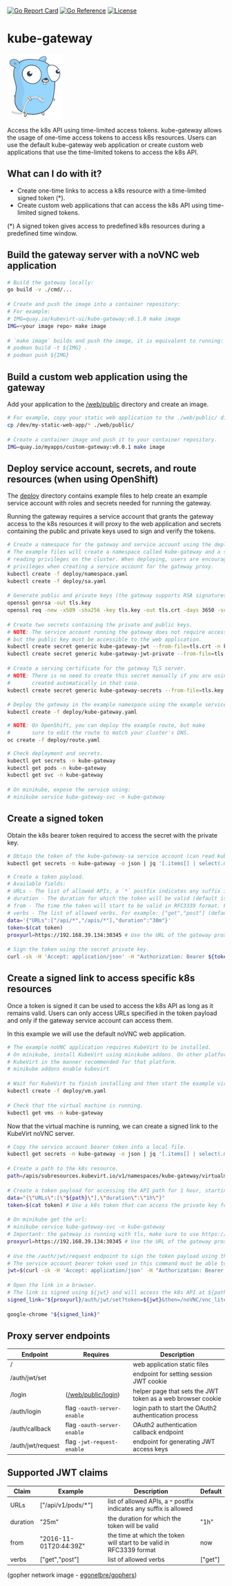 
[![Go Report Card](https://goreportcard.com/badge/github.com/kubevirt-ui/kube-gateway)](https://goreportcard.com/report/github.com/kubevirt-ui/kube-gateway)
[![Go Reference](https://pkg.go.dev/badge/github.com/kubevirt-ui/kube-gateway.svg)](https://pkg.go.dev/github.com/kubevirt-ui/kube-gateway)
[![License](https://img.shields.io/badge/License-Apache%202.0-blue.svg)](https://opensource.org/licenses/Apache-2.0)
# kube-gateway

![alt gopher network](https://raw.githubusercontent.com/kubevirt-ui/kube-gateway/main/docs/network-side.png)

Access the k8s API using time-limited access tokens. kube-gateway allows the usage of one-time access tokens to access k8s resources. Users
can use the default kube-gateway web application or create custom web applications that use the time-limited tokens to access the 
k8s API.

## What can I do with it?

- Create one-time links to access a k8s resource with a time-limited signed token (*).
- Create custom web applications that can access the k8s API using time-limited signed tokens.

(*) A signed token gives access to predefined k8s resources during a predefined time window.

## Build the gateway server with a noVNC web application

``` bash
# Build the gateway locally:
go build -v ./cmd/...

# Create and push the image into a container repository:
# For example:
# IMG=quay.io/kubevirt-ui/kube-gateway:v0.1.0 make image
IMG=<your image repo> make image

# `make image` builds and push the image, it is equivalent to running:
# podman build -t ${IMG} .
# podman push ${IMG}
```

## Build a custom web application using the gateway

Add your application to the [/web/public](./web/public) directory and create an image.

``` bash
# For example, copy your static web application to the ./web/public/ directory.
cp /dev/my-static-web-app/* ./web/public/

# Create a container image and push it to your container repository.
IMG=quay.io/myapps/custom-gateway:v0.0.1 make image
```

## Deploy service account, secrets, and route resources (when using OpenShift)

The [deploy](/deploy) directory contains example files to help create an example
service account with roles and secrets needed for running the gateway.

Running the gateway requires a service account that grants the gateway access to the k8s resources it
will proxy to the web application and secrets containing the public and private keys used to sign and 
verify the tokens.

``` bash
# Create a namespace for the gateway and service account using the deploy examples.
# The example files will create a namespace called kube-gateway and a service account granting
# reading privileges on the cluster. When deploying, users are encouraged to use minimal 
# privileges when creating a service account for the gateway proxy.
kubectl create -f deploy/namespace.yaml
kubectl create -f deploy/sa.yaml

# Generate public and private keys (the gateway supports RSA signatures with SHA-256 hashes)
openssl genrsa -out tls.key
openssl req -new -x509 -sha256 -key tls.key -out tls.crt -days 3650 -subj "/C=/ST=/L=/O=/OU=/CN=/emailAddress="

# Create two secrets containing the private and public keys.
# NOTE: The service account running the gateway does not require access to the private key,
# but the public key must be accessible to the web application.
kubectl create secret generic kube-gateway-jwt --from-file=tls.crt -n kube-gateway
kubectl create secret generic kube-gateway-jwt-private --from-file=tls.key -n kube-gateway

# Create a serving certificate for the gateway TLS server.
# NOTE: There is no need to create this secret manually if you are using OpenShift, as it is 
#       created automatically in that case. 
kubectl create secret generic kube-gateway-secrets --from-file=tls.key --from-file=tls.crt -n kube-gateway

# Deploy the gateway in the example namespace using the example service account.
kubectl create -f deploy/kube-gateway.yaml
```

``` bash
# NOTE: On OpenShift, you can deploy the example route, but make
#       sure to edit the route to match your cluster's DNS.
oc create -f deploy/route.yaml
```

``` bash
# Check deployment and secrets.
kubectl get secrets -n kube-gateway
kubectl get pods -n kube-gateway
kubectl get svc -n kube-gateway

# On minikube, expose the service using:
# minikube service kube-gateway-svc -n kube-gateway
```

## Create a signed token

Obtain the k8s bearer token required to access the secret with the private key.

``` bash
# Obtain the token of the kube-gateway-sa service account (can read kube-gateway-jwt-private secret).
kubectl get secrets -n kube-gateway -o json | jq '[.items[] | select(.metadata.name | contains("kube-gateway-sa")) | select(.type | contains("service-account-token")) | .data.token][0]' | python -m base64 -d > token
```

``` bash
# Create a token payload.
# Available fields:
# URLs - The list of allowed APIs, a `*` postfix indicates any suffix is allowed
# duration - The duration for which the token will be valid (default is `1h`)
# from - The time the token will start to be valid in RFC3339 format. For example: "2016-11-01T20:44:39Z" (default is now)
# verbs - The list of allowed verbs. For example: ["get","post"] (default is ["get"])
data='{"URLs":["/api/*","/apis/*"],"duration":"30m"}'
token=$(cat token)
proxyurl=https://192.168.39.134:30345 # Use the URL of the gateway proxy

# Sign the token using the secret private key.
curl -sk -H 'Accept: application/json' -H "Authorization: Bearer ${token}" -H "Content-Type: application/json" --request POST --data "${data}" "${proxyurl}/auth/jwt/request" | jq .Token
```

## Create a signed link to access specific k8s resources

Once a token is signed it can be used to access the k8s API as long as it remains valid. Users can only access URLs specified in the token payload and only if the 
gateway service account can access them.

In this example we will use the default noVNC web application.

``` bash
# The example noVNC application requires KubeVirt to be installed.
# On minikube, install KubeVirt using minikube addons. On other platforms, install
# KubeVirt in the manner recommended for that platform.
# minikube addons enable kubevirt

# Wait for KubeVirt to finish installing and then start the example virtual machine.
kubectl create -f deploy/vm.yaml

# Check that the virtual machine is running.
kubectl get vms -n kube-gateway
```

Now that the virtual machine is running, we can create a signed link to the KubeVirt noVNC server.

``` bash
# Copy the service account bearer token into a local file.
kubectl get secrets -n kube-gateway -o json | jq '[.items[] | select(.metadata.name | contains("kube-gateway-sa")) | select(.type | contains("service-account-token")) | .data.token][0]' | python -m base64 -d > token

# Create a path to the k8s resource.
path=/apis/subresources.kubevirt.io/v1/namespaces/kube-gateway/virtualmachineinstances/testvm/vnc

# Create a token payload for accessing the API path for 1 hour, starting now.
data="{\"URLs\":[\"${path}\"],\"duration\":\"1h\"}"
token=$(cat token) # Use a k8s token that can access the private key for signing the JWT

# On minikube get the url:
# minikube service kube-gateway-svc -n kube-gateway
# Important: the gateway is running with tls, make sure to use https:// 
proxyurl=https://192.168.39.134:30345 # Use the URL of the gateway proxy

# Use the /auth/jwt/request endpoint to sign the token payload using the private key secret.
# The service account bearer token used in this command must be able to access the secret holding the private key.
jwt=$(curl -sk -H 'Accept: application/json' -H "Authorization: Bearer ${token}" -H "Content-Type: application/json" --request POST --data "${data}" "${proxyurl}/auth/jwt/request" | jq .Token)

# Open the link in a browser.
# The link is signed using ${jwt} and will access the k8s API at ${path}.
signed_link="${proxyurl}/auth/jwt/set?token=${jwt}&then=/noVNC/vnc_lite.html?path=k8s${path}"

google-chrome "${signed_link}"
```

## Proxy server endpoints

| Endpoint | Requires | Description
|---|----|---|
| / | | web application static files |
| /auth/jwt/set | | endpoint for setting session JWT cookie |
| /login | ([/web/public/login](/web/public/login)) | helper page that sets the JWT token as a web browser cookie |
| /auth/login | flag `-oauth-server-enable` | login path to start the OAuth2 authentication process |
| /auth/callback | flag `-oauth-server-enable` | OAuth2 authentication callback endpoint |
| /auth/jwt/request | flag `-jwt-request-enable` | endpoint for generating JWT access keys |

## Supported JWT claims

| Claim | Example | Description  | Default |
|---|---|---|---|
|URLs | ["/api/v1/pods/*"] | list of allowed APIs, a `*` postfix indicates any suffix is allowed |
|duration | "25m" | the duration for which the token will be valid | "1h"
|from | "2016-11-01T20:44:39Z" | the time at which the token will start to be valid in RFC3339 format |  now
|verbs | ["get","post"] | list of allowed verbs  | ["get"]

(gopher network image - [egonelbre/gophers](https://github.com/egonelbre/gophers))
